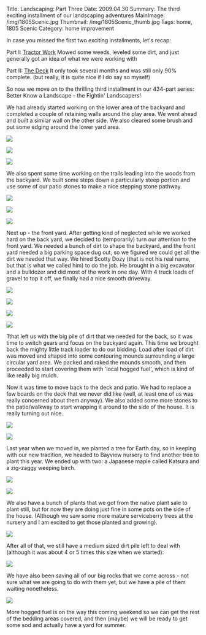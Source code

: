 Title: Landscaping: Part Three
Date: 2009.04.30
Summary: The third exciting installment of our landscaping adventures
MainImage: /img/1805Scenic.jpg
Thumbnail: /img/1805Scenic_thumb.jpg
Tags: home, 1805 Scenic
Category: home improvement

In case you missed the first two exciting installments, let's recap:

Part I: [Tractor Work][TractorWork]
Mowed some weeds, leveled some dirt, and just generally got an idea of what we were working with

Part II: [The Deck][Deck]
It only took several months and was still only 90% complete. (but really, it is quite nice if I do say so myself)

So now we move on to the thrilling third installment in our 434-part series: Better Know a Landscape - the Fightin' Landscapers!

We had already started working on the lower area of the backyard and completed a couple of retaining walls around the play area. We went ahead and built a similar wall on the other side. We also cleared some brush and put some edging around the lower yard area.

<p><img src="/img/landscaping/play_area.jpg" class="smallimg" /></p>
<p><img src="/img/landscaping/bottom_wall.jpg" class="smallimg" /></p>
<p><img src="/img/landscaping/lower_area.jpg" class="smallimg" /></p>

We also spent some time working on the trails leading into the woods from the backyard. We built some steps down a particularly steep portion and use some of our patio stones to make a nice stepping stone pathway.

<p><img src="/img/landscaping/path_entrance.jpg" class="smallimg" /></p>
<p><img src="/img/landscaping/trail_steps_above.jpg" class="smallimg" /></p>
<p><img src="/img/landscaping/trail_steps.jpg" class="smallimg" /></p>

Next up - the front yard. After getting kind of neglected while we worked hard on the back yard, we decided to (temporarily) turn our attention to the front yard. We needed a bunch of dirt to shape the backyard, and the front yard needed a big parking space dug out, so we figured we could get all the dirt we needed that way. We hired Scotty Dozy (that is not his real name, but that is what we called him) to do the job. He brought in a big excavator and a bulldozer and did most of the work in one day. With 4 truck loads of gravel to top it off, we finally had a nice smooth driveway.

<p><img src="/img/landscaping/parking_area.jpg" class="smallimg" /></p>
<p><img src="/img/landscaping/parking_area2.jpg" class="smallimg" /></p>
<p><img src="/img/landscaping/driveway.jpg" class="smallimg" /></p>
<p><img src="/img/landscaping/front.jpg" class="smallimg" /></p>

Tthat left us with the big pile of dirt that we needed for the back, so it was time to switch gears and focus on the backyard again. This time we brought back the mighty little track loader to do our bidding. Load after load of dirt was moved and shaped into some contouring mounds surrounding a large circular yard area. We packed and raked the mounds smooth, and then proceeded to start covering them with 'local hogged fuel', which is kind of like really big mulch.

Now it was time to move back to the deck and patio. We had to replace a few boards on the deck that we never did like (well, at least one of us was really concerned about them anyway). We also added some more stones to the patio/walkway to start wrapping it around to the side of the house. It is really turning out nice.

<p><img src="/img/landscaping/deck_patio.jpg" class="smallimg" /></p>
<p><img src="/img/landscaping/walkway.jpg" class="smallimg" /></p>

Last year when we moved in, we planted a tree for Earth day, so in keeping with our new tradition, we headed to Bayview nursery to find another tree to plant this year. We ended up with two: a Japanese maple called Katsura and a zig-zaggy weeping birch.

<p><img src="/img/landscaping/katsura.jpg" class="smallimg" /></p>
<p><img src="/img/landscaping/weeping_birch.jpg" class="smallimg" /></p>

We also have a bunch of plants that we got from the native plant sale to plant still, but for now they are doing just fine in some pots on the side of the house. (Although we saw some more mature serviceberry trees at the nursery and I am excited to get those planted and growing).

<p><img src="/img/landscaping/native_plants.jpg" class="smallimg" /></p>

After all of that, we still have a medium sized dirt pile left to deal with (although it was about 4 or 5 times this size when we started):

<p><img src="/img/landscaping/dirt_pile.jpg" class="smallimg" /></p>

We have also been saving all of our big rocks that we come across - not sure what we are going to do with them yet, but we have a pile of them waiting nonetheless.

<p><img src="/img/landscaping/rock_pile.jpg" class="smallimg" /></p>

More hogged fuel is on the way this coming weekend so we can get the rest of the bedding areas covered, and then (maybe) we will be ready to get some sod and actually have a yard for summer.

[TractorWork]: /tractor_work
[Deck]: /deck
